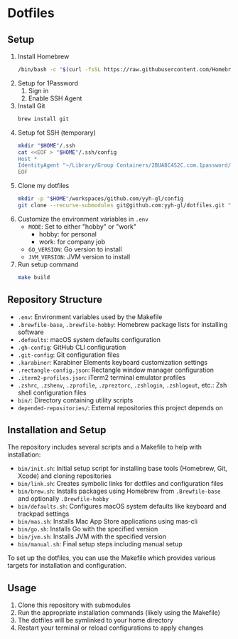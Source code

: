 # Dotfiles

## Setup

1. Install Homebrew
   ```sh
   /bin/bash -c "$(curl -fsSL https://raw.githubusercontent.com/Homebrew/install/HEAD/install.sh)"
   ```
2. Setup for 1Password
   1. Sign in
   2. Enable SSH Agent 
3. Install Git
   ```sh
   brew install git
   ```
4. Setup fot SSH (temporary)
   ```sh
   mkdir "$HOME"/.ssh
   cat <<EOF > "$HOME"/.ssh/config
   Host *
   IdentityAgent "~/Library/Group Containers/2BUA8C4S2C.com.1password/t/agent.sock"
   EOF
   ```
5. Clone my dotfiles
   ```sh
   mkdir -p "$HOME"/workspaces/github.com/yyh-gl/config
   git clone --recurse-submodules git@github.com:yyh-gl/dotfiles.git "$HOME"/workspaces/github.com/yyh-gl/config/dotfiles
   ```
6. Customize the environment variables in `.env`
   - `MODE`: Set to either "hobby" or "work"
     - hobby: for personal
     - work: for company job
   - `GO_VERSION`: Go version to install
   - `JVM_VERSION`: JVM version to install
7. Run setup command
   ```sh
   make build
   ```

## Repository Structure
- `.env`: Environment variables used by the Makefile
- `.brewfile-base`, `.brewfile-hobby`: Homebrew package lists for installing software
- `.defaults`: macOS system defaults configuration
- `.gh-config`: GitHub CLI configuration
- `.git-config`: Git configuration files
- `.karabiner`: Karabiner Elements keyboard customization settings
- `.rectangle-config.json`: Rectangle window manager configuration
- `.iterm2-profiles.json`: iTerm2 terminal emulator profiles
- `.zshrc`, `.zshenv`, `.zprofile`, `.zpreztorc`, `.zshlogin`, `.zshlogout`, etc.: Zsh shell configuration files
- `bin/`: Directory containing utility scripts
- `depended-repositories/`: External repositories this project depends on

## Installation and Setup
The repository includes several scripts and a Makefile to help with installation:
- `bin/init.sh`: Initial setup script for installing base tools (Homebrew, Git, Xcode) and cloning repositories
- `bin/link.sh`: Creates symbolic links for dotfiles and configuration files
- `bin/brew.sh`: Installs packages using Homebrew from `.Brewfile-base` and optionally `.Brewfile-hobby`
- `bin/defaults.sh`: Configures macOS system defaults like keyboard and trackpad settings
- `bin/mas.sh`: Installs Mac App Store applications using mas-cli
- `bin/go.sh`: Installs Go with the specified version
- `bin/jvm.sh`: Installs JVM with the specified version
- `bin/manual.sh`: Final setup steps including manual setup

To set up the dotfiles, you can use the Makefile which provides various targets for installation and configuration.

## Usage
1. Clone this repository with submodules
2. Run the appropriate installation commands (likely using the Makefile)
3. The dotfiles will be symlinked to your home directory
4. Restart your terminal or reload configurations to apply changes
